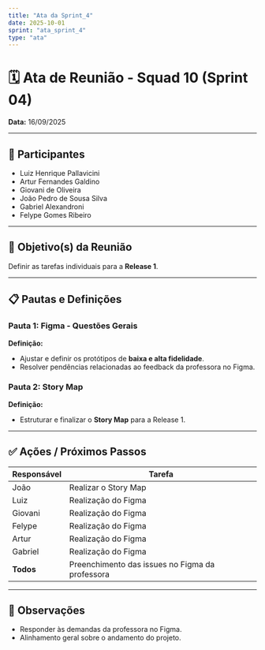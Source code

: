 ```yaml
---
title: "Ata da Sprint_4"
date: 2025-10-01
sprint: "ata_sprint_4"
type: "ata"
---
```


# 🗓 Ata de Reunião - Squad 10 (Sprint 04)  
**Data:** 16/09/2025  

---

## 👥 Participantes
- Luiz Henrique Pallavicini  
- Artur Fernandes Galdino  
- Giovani de Oliveira  
- João Pedro de Sousa Silva  
- Gabriel Alexandroni  
- Felype Gomes Ribeiro  

---

## 🎯 Objetivo(s) da Reunião  
Definir as tarefas individuais para a **Release 1**.  

---

## 📋 Pautas e Definições  

### **Pauta 1:** Figma - Questões Gerais  
**Definição:**  
- Ajustar e definir os protótipos de **baixa e alta fidelidade**.  
- Resolver pendências relacionadas ao feedback da professora no Figma.  

### **Pauta 2:** Story Map  
**Definição:**  
- Estruturar e finalizar o **Story Map** para a Release 1.  

---

## ✅ Ações / Próximos Passos  
| Responsável    | Tarefa                              |
|----------------|-------------------------------------|
| João           | Realizar o Story Map                |
| Luiz           | Realização do Figma                 |
| Giovani        | Realização do Figma                 |
| Felype         | Realização do Figma                 |
| Artur          | Realização do Figma                 |
| Gabriel        | Realização do Figma                 |
| **Todos**      | Preenchimento das issues no Figma da professora |

---

## 📝 Observações  
- Responder às demandas da professora no Figma.  
- Alinhamento geral sobre o andamento do projeto.  
